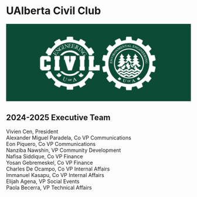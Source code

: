 # UAlberta Civil Club
![UAlberta Civil Club Logo](logo.jpeg)

## 2024-2025 Executive Team

Vivien Cen, President  
Alexander Miguel Paradela, Co VP Communications  
Eon Piquero, Co VP Communications  
Nanziba Nawshin, VP Community Development  
Nafisa Siddique, Co VP Finance  
Yosan Gebremeskel, Co VP Finance  
Charles De Ocampo, Co VP Internal Affairs  
Immanuel Kasapu, Co VP Internal Affairs  
Elijah Agena, VP Social Events  
Paola Becerra, VP Technical Affairs  


